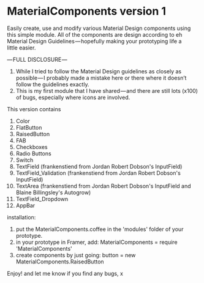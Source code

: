 # MaterialComponents version 1

Easily create, use and modify various Material Design components using this simple module. All of the components are design according to eh Material Design Guidelines — hopefully making your prototyping life a little easier.

— FULL DISCLOSURE —
1. While I tried to follow the Material Design guidelines as closely as possible — I probably made a mistake here or there where it doesn’t follow the guidelines exactly.
2. This is my first module that I have shared — and there are still lots (x100) of bugs, especially where icons are involved.

This version contains
1. Color
2. FlatButton
3. RaisedButton
4. FAB
5. Checkboxes
6. Radio Buttons
7. Switch
8. TextField (frankenstiend from Jordan Robert Dobson's InputField)
9. TextField_Validation (frankenstiend from Jordan Robert Dobson's InputField)
10. TextArea (frankenstiend from Jordan Robert Dobson's InputField and Blaine Billingsley's Autogrow)
11. TextField_Dropdown
12. AppBar

installation:
1. put the MaterialComponents.coffee in the 'modules' folder of your prototype.
2. in your prototype in Framer, add: MaterialComponents = require 'MaterialComponents'
3. create components by just going: button = new MaterialComponents.RaisedButton

Enjoy! and let me know if you find any bugs, x

